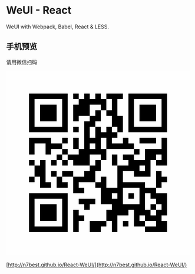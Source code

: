 # WeUI - React

WeUI with Webpack, Babel, React & LESS.

## 手机预览

请用微信扫码

![](./dist/images/qrcode.png)

[http://n7best.github.io/React-WeUI/](http://n7best.github.io/React-WeUI/)
